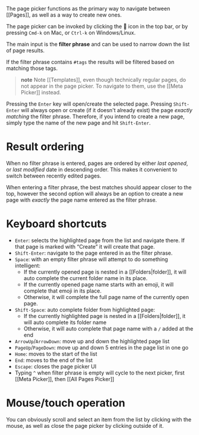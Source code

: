 The page picker functions as the primary way to navigate between [[Pages]], as well as a way to create new ones.

The page picker can be invoked by clicking the 📔 icon in the top bar, or by pressing `Cmd-k` on Mac, or `Ctrl-k` on Windows/Linux.

The main input is the **filter phrase** and can be used to narrow down the list of page results.

If the filter phrase contains `#tags` the results will be filtered based on matching those tags.

> **note** Note
> [[Templates]], even though technically regular pages, do not appear in the page picker. To navigate to them, use the [[Meta Picker]] instead.

Pressing the `Enter` key will open/create the selected page. Pressing `Shift-Enter` will always open or create (if it doesn't already exist) the page _exactly matching_ the filter phrase. Therefore, if you intend to create a new page, simply type the name of the new page and hit `Shift-Enter`.

# Result ordering
When no filter phrase is entered, pages are ordered by either _last opened_, or _last modified_ date in descending order. This makes it convenient to switch between recently edited pages.

When entering a filter phrase, the best matches should appear closer to the top, however the second option will always be an option to create a new page with _exactly_ the page name entered as the filter phrase.

# Keyboard shortcuts
* `Enter`: selects the highlighted page from the list and navigate there. If that page is marked with “Create” it will create that page.
* `Shift-Enter`: navigate to the page entered in as the filter phrase.
* `Space`: with an empty filter phrase will attempt to do something intelligent:
  * If the currently opened page is nested in a [[Folders|folder]], it will auto complete the current folder name in its place.
  * If the currently opened page name starts with an emoji, it will complete that emoji in its place.
  * Otherwise, it will complete the full page name of the currently open page.
* `Shift-Space`: auto complete folder from highlighted page:
  * If the currently highlighted page is nested in a [[Folders|folder]], it will auto complete its folder name
  * Otherwise, it will auto complete that page name with a `/` added at the end
* `ArrowUp`/`ArrowDown`: move up and down the highlighted page list
* `PageUp`/`PageDown`: move up and down 5 entries in the page list in one go
* `Home`: moves to the start of the list
* `End`: moves to the end of the list
* `Escape`: closes the page picker UI
* Typing `^` when filter phrase is empty will cycle to the next picker, first [[Meta Picker]], then [[All Pages Picker]]

# Mouse/touch operation
You can obviously scroll and select an item from the list by clicking with the mouse, as well as close the page picker by clicking outside of it.

